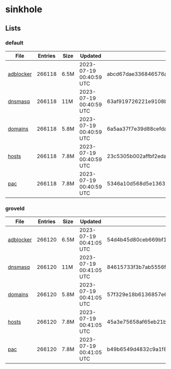 # sinkhole

## Lists

### default

|File|Entries|Size|Updated|Hash|
|-|-|-|-|-|
|[adblocker](https://raw.githubusercontent.com/groveld/sinkhole/lists/default/adblocker.txt)|266118|6.5M|2023-07-19 00:40:59 UTC|abcd67dae336846576ab79eaea5e5911dd889836d030d2705353518ae8cbe561|
|[dnsmasq](https://raw.githubusercontent.com/groveld/sinkhole/lists/default/dnsmasq.txt)|266118|11M|2023-07-19 00:40:59 UTC|63af919726221e9108b71bb7822bc8c8e58b975bbbd03bcc3b92a80100a21097|
|[domains](https://raw.githubusercontent.com/groveld/sinkhole/lists/default/domains.txt)|266118|5.8M|2023-07-19 00:40:59 UTC|6a5aa37f7e39d88cefdac86d253369baaf4a5e6c08d46d30ca4039bd2d8ec0f5|
|[hosts](https://raw.githubusercontent.com/groveld/sinkhole/lists/default/hosts.txt)|266118|7.8M|2023-07-19 00:40:59 UTC|23c5305b002affbf2eda4832d4824bb886d1f8114913ecb479af79a16e7ca8ee|
|[pac](https://raw.githubusercontent.com/groveld/sinkhole/lists/default/pac.txt)|266118|7.8M|2023-07-19 00:40:59 UTC|5346a10d568d5e136322da45b0c3a641f51579093a61bc3a9f51ed3917dde8a9|

### groveld

|File|Entries|Size|Updated|Hash|
|-|-|-|-|-|
|[adblocker](https://raw.githubusercontent.com/groveld/sinkhole/lists/groveld/adblocker.txt)|266120|6.5M|2023-07-19 00:41:05 UTC|54d4b45d80ceb669bf196106d2b4175e479a09b456b9613d234d9fb9192a2773|
|[dnsmasq](https://raw.githubusercontent.com/groveld/sinkhole/lists/groveld/dnsmasq.txt)|266120|11M|2023-07-19 00:41:05 UTC|84615733f3b7ab5556f8a1fada302913f303f26d058c6707d18e770b20418e0c|
|[domains](https://raw.githubusercontent.com/groveld/sinkhole/lists/groveld/domains.txt)|266120|5.8M|2023-07-19 00:41:05 UTC|57f329e18b6136857e64097228c59ba627552df1a067f49a1a0e2c3cdeb5160c|
|[hosts](https://raw.githubusercontent.com/groveld/sinkhole/lists/groveld/hosts.txt)|266120|7.8M|2023-07-19 00:41:05 UTC|45a3e75658af65eb21b8ae81826f86f699ed0f15c11e31f88f738ccec0ef5b2b|
|[pac](https://raw.githubusercontent.com/groveld/sinkhole/lists/groveld/pac.txt)|266120|7.8M|2023-07-19 00:41:05 UTC|b49b6549d4832c9a1f8559a085ae6bdb6f477033573c6a627a7621cc2ff90200|
